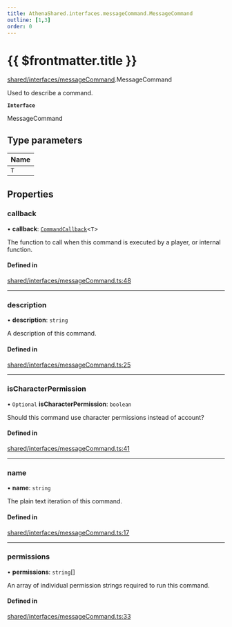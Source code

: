 ```yaml
---
title: AthenaShared.interfaces.messageCommand.MessageCommand
outline: [1,3]
order: 0
---
```


# {{ $frontmatter.title }}


[shared/interfaces/messageCommand](../modules/shared_interfaces_messageCommand.md).MessageCommand

Used to describe a command.

**`Interface`**

MessageCommand

## Type parameters

| Name |
| :------ |
| `T` |

## Properties

### callback

• **callback**: [`CommandCallback`](../modules/shared_interfaces_messageCommand.md#CommandCallback)<`T`\>

The function to call when this command is executed by a player, or internal function.

#### Defined in

[shared/interfaces/messageCommand.ts:48](https://github.com/Stuyk/altv-athena/blob/10fa575/src/core/shared/interfaces/messageCommand.ts#L48)

___

### description

• **description**: `string`

A description of this command.

#### Defined in

[shared/interfaces/messageCommand.ts:25](https://github.com/Stuyk/altv-athena/blob/10fa575/src/core/shared/interfaces/messageCommand.ts#L25)

___

### isCharacterPermission

• `Optional` **isCharacterPermission**: `boolean`

Should this command use character permissions instead of account?

#### Defined in

[shared/interfaces/messageCommand.ts:41](https://github.com/Stuyk/altv-athena/blob/10fa575/src/core/shared/interfaces/messageCommand.ts#L41)

___

### name

• **name**: `string`

The plain text iteration of this command.

#### Defined in

[shared/interfaces/messageCommand.ts:17](https://github.com/Stuyk/altv-athena/blob/10fa575/src/core/shared/interfaces/messageCommand.ts#L17)

___

### permissions

• **permissions**: `string`[]

An array of individual permission strings required to run this command.

#### Defined in

[shared/interfaces/messageCommand.ts:33](https://github.com/Stuyk/altv-athena/blob/10fa575/src/core/shared/interfaces/messageCommand.ts#L33)

